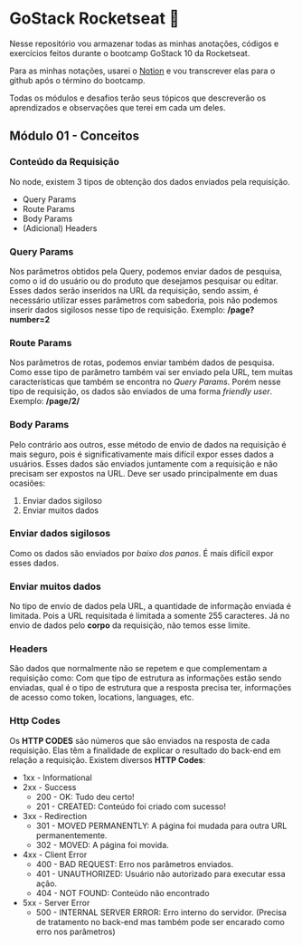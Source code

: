 
# GoStack Rocketseat 🚀

Nesse repositório vou armazenar todas as minhas anotações, códigos e exercícios feitos durante o bootcamp GoStack 10 da Rocketseat.

Para as minhas notações, usarei o [Notion](https://www.notion.so/) e vou transcrever elas para o github após o término do bootcamp.

Todas os módulos e desafios terão seus tópicos que descreverão os aprendizados e observações que terei em cada um deles.

## Módulo 01 - Conceitos

### Conteúdo da Requisição

No node, existem 3 tipos de obtenção dos dados enviados pela requisição.

-   Query Params
-   Route Params
-   Body Params
-   (Adicional) Headers

### Query Params

Nos parâmetros obtidos pela Query, podemos enviar dados de pesquisa, como o id do usuário ou do produto que desejamos pesquisar ou editar. Esses dados serão inseridos na URL da requisição, sendo assim, é necessário utilizar esses parâmetros com sabedoria, pois não podemos inserir dados sigilosos nesse tipo de requisição. Exemplo: **/page?number=2**

### Route Params

Nos parâmetros de rotas, podemos enviar também dados de pesquisa. Como esse tipo de parâmetro também vai ser enviado pela URL, tem muitas características que também se encontra no _Query Params_. Porém nesse tipo de requisição, os dados são enviados de uma forma _friendly user_. Exemplo: **/page/2/**

### Body Params

Pelo contrário aos outros, esse método de envio de dados na requisição é mais seguro, pois é significativamente mais difícil expor esses dados a usuários. Esses dados são enviados juntamente com a requisição e não precisam ser expostos na URL. Deve ser usado principalmente em duas ocasiões:

1.  Enviar dados sigiloso
2.  Enviar muitos dados

### Enviar dados sigilosos
Como os dados são enviados por _baixo dos panos_. É mais difícil expor esses dados.

### Enviar muitos dados
No tipo de envio de dados pela URL, a quantidade de informação enviada é limitada. Pois a URL requisitada é limitada a somente 255 caracteres. Já no envio de dados pelo **corpo** da requisição, não temos esse limite.

### Headers

São dados que normalmente não se repetem e que complementam a requisição como: Com que tipo de estrutura as informações estão sendo enviadas, qual é o tipo de estrutura que a resposta precisa ter, informações de acesso como token, locations, languages, etc.

### Http Codes

Os **HTTP CODES** são números que são enviados na resposta de cada requisição. Elas têm a finalidade de explicar o resultado do back-end em relação a requisição. Existem diversos **HTTP Codes**:

-   1xx - Informational
-   2xx - Success
    -   200 - OK: Tudo deu certo!
    -   201 - CREATED: Conteúdo foi criado com sucesso!
-   3xx - Redirection
    -   301 - MOVED PERMANENTLY: A página foi mudada para outra URL permanentemente.
    -   302 - MOVED: A página foi movida.
-   4xx - Client Error
    -   400 - BAD REQUEST: Erro nos parâmetros enviados.
    -   401 - UNAUTHORIZED: Usuário não autorizado para executar essa ação.
    -   404 - NOT FOUND: Conteúdo não encontrado
-   5xx - Server Error
    -   500 - INTERNAL SERVER ERROR: Erro interno do servidor. (Precisa de tratamento no back-end mas também pode ser encarado como erro nos parâmetros)